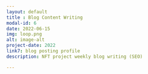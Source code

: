 ```yaml
---
layout: default
title : Blog Content Writing
modal-id: 6
date: 2022-06-15
img: loop.png
alt: image-alt
project-date: 2022
link7: blog posting profile
description: NFT project weekly blog writing (SEO)

---
```


